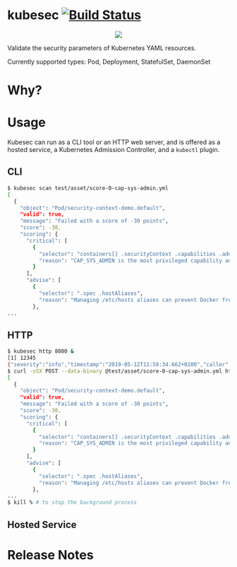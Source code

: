 # kubesec [![Build Status](https://travis-ci.com/controlplaneio/kubesec.svg?token=2zTFdbp4Jrcox4MuDKaD&branch=master)](https://travis-ci.com/controlplaneio/kubesec)

<p align="center">
  <img src="http://casual-hosting.s3.amazonaws.com/kubesec-logo.png">
</p>

Validate the security parameters of Kubernetes YAML resources.

Currently supported types: Pod, Deployment, StatefulSet, DaemonSet

# Why?

# Usage

Kubesec can run as a CLI tool or an HTTP web server, and is offered as a hosted service, a Kubernetes Admission Controller, and a `kubectl` plugin.

## CLI

```bash
$ kubesec scan test/asset/score-0-cap-sys-admin.yml
[
  {
    "object": "Pod/security-context-demo.default",
    "valid": true,
    "message": "Failed with a score of -30 points",
    "score": -30,
    "scoring": {
      "critical": [
        {
          "selector": "containers[] .securityContext .capabilities .add == SYS_ADMIN",
          "reason": "CAP_SYS_ADMIN is the most privileged capability and should always be avoided"
        }
      ],
      "advise": [
        {
          "selector": ".spec .hostAliases",
          "reason": "Managing /etc/hosts aliases can prevent Docker from modifying the file after a pod's containers have already been started"
        },
...
```

## HTTP

```bash
$ kubesec http 8080 &
[1] 12345
{"severity":"info","timestamp":"2019-05-12T11:58:34.662+0100","caller":"server/server.go:69","message":"Starting HTTP server on port 8080"}
$ curl -sSX POST --data-binary @test/asset/score-0-cap-sys-admin.yml http://localhost:8080/scan
[
  {
    "object": "Pod/security-context-demo.default",
    "valid": true,
    "message": "Failed with a score of -30 points",
    "score": -30,
    "scoring": {
      "critical": [
        {
          "selector": "containers[] .securityContext .capabilities .add == SYS_ADMIN",
          "reason": "CAP_SYS_ADMIN is the most privileged capability and should always be avoided"
        }
      ],
      "advise": [
        {
          "selector": ".spec .hostAliases",
          "reason": "Managing /etc/hosts aliases can prevent Docker from modifying the file after a pod's containers have already been started"
        },
...
$ kill % # to stop the background process
```

## Hosted Service


# Release Notes
